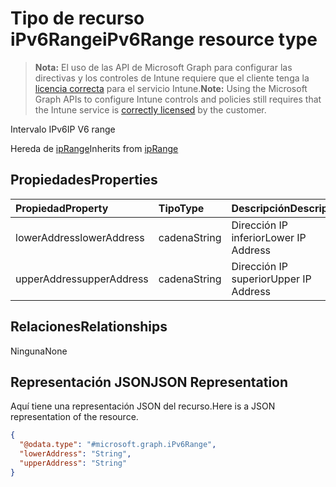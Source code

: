 # <a name="ipv6range-resource-type"></a><span data-ttu-id="9b509-101">Tipo de recurso iPv6Range</span><span class="sxs-lookup"><span data-stu-id="9b509-101">iPv6Range resource type</span></span>

> <span data-ttu-id="9b509-102">**Nota:** El uso de las API de Microsoft Graph para configurar las directivas y los controles de Intune requiere que el cliente tenga la [licencia correcta](https://go.microsoft.com/fwlink/?linkid=839381) para el servicio Intune.</span><span class="sxs-lookup"><span data-stu-id="9b509-102">**Note:** Using the Microsoft Graph APIs to configure Intune controls and policies still requires that the Intune service is [correctly licensed](https://go.microsoft.com/fwlink/?linkid=839381) by the customer.</span></span>

<span data-ttu-id="9b509-103">Intervalo IPv6</span><span class="sxs-lookup"><span data-stu-id="9b509-103">IP V6 range</span></span>

<span data-ttu-id="9b509-104">Hereda de [ipRange](../resources/intune_mam_iprange.md)</span><span class="sxs-lookup"><span data-stu-id="9b509-104">Inherits from [ipRange](../resources/intune_mam_iprange.md)</span></span>

## <a name="properties"></a><span data-ttu-id="9b509-105">Propiedades</span><span class="sxs-lookup"><span data-stu-id="9b509-105">Properties</span></span>
|<span data-ttu-id="9b509-106">Propiedad</span><span class="sxs-lookup"><span data-stu-id="9b509-106">Property</span></span>|<span data-ttu-id="9b509-107">Tipo</span><span class="sxs-lookup"><span data-stu-id="9b509-107">Type</span></span>|<span data-ttu-id="9b509-108">Descripción</span><span class="sxs-lookup"><span data-stu-id="9b509-108">Description</span></span>|
|:---|:---|:---|
|<span data-ttu-id="9b509-109">lowerAddress</span><span class="sxs-lookup"><span data-stu-id="9b509-109">lowerAddress</span></span>|<span data-ttu-id="9b509-110">cadena</span><span class="sxs-lookup"><span data-stu-id="9b509-110">String</span></span>|<span data-ttu-id="9b509-111">Dirección IP inferior</span><span class="sxs-lookup"><span data-stu-id="9b509-111">Lower IP Address</span></span>|
|<span data-ttu-id="9b509-112">upperAddress</span><span class="sxs-lookup"><span data-stu-id="9b509-112">upperAddress</span></span>|<span data-ttu-id="9b509-113">cadena</span><span class="sxs-lookup"><span data-stu-id="9b509-113">String</span></span>|<span data-ttu-id="9b509-114">Dirección IP superior</span><span class="sxs-lookup"><span data-stu-id="9b509-114">Upper IP Address</span></span>|

## <a name="relationships"></a><span data-ttu-id="9b509-115">Relaciones</span><span class="sxs-lookup"><span data-stu-id="9b509-115">Relationships</span></span>
<span data-ttu-id="9b509-116">Ninguna</span><span class="sxs-lookup"><span data-stu-id="9b509-116">None</span></span>
## <a name="json-representation"></a><span data-ttu-id="9b509-117">Representación JSON</span><span class="sxs-lookup"><span data-stu-id="9b509-117">JSON Representation</span></span>
<span data-ttu-id="9b509-118">Aquí tiene una representación JSON del recurso.</span><span class="sxs-lookup"><span data-stu-id="9b509-118">Here is a JSON representation of the resource.</span></span>
<!-- {
  "blockType": "resource",
  "@odata.type": "microsoft.graph.iPv6Range"
}
-->
``` json
{
  "@odata.type": "#microsoft.graph.iPv6Range",
  "lowerAddress": "String",
  "upperAddress": "String"
}
```



